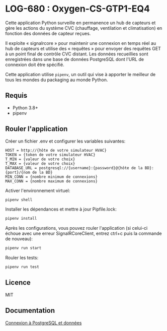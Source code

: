 # LOG-680 : Oxygen-CS-GTP1-EQ4
Cette application Python surveille en permanence un hub de capteurs et gère les actions du système CVC (chauffage, ventilation et climatisation) en fonction des données de capteur reçues.

Il exploite « signalrcore » pour maintenir une connexion en temps réel au hub de capteurs et utilise des « requêtes » pour envoyer des requêtes GET à un point final de contrôle CVC distant. Les données recueillies sont enregistrées dans une base de données PostgreSQL dont l'URL de connexion doit être spécifié.

Cette application utilise `pipenv`, un outil qui vise à apporter le meilleur de tous les mondes du packaging au monde Python.

## Requis
- Python 3.8+
- pipenv

## Rouler l'application
Créer un fichier .env et configurer les variables suivantes:
```
HOST = http://{hôte de votre simulateur HVAC}
TOKEN = {token de votre simulateur HVAC}
T_MIN = {valeur de votre choix}
T_MAX = {valeur de votre choix}
DATABASE_URL = postgresql://{username}:{password}@{hôte de la BD}:{port}/{nom de la BD}
MIN_CONN = {nombre minimum de connexions}
MAX_CONN = {nombre maximum de connexions}
```

Activer l'environnement virtuel:
```bash
pipenv shell
```

Installer les dépendances et mettre à jour Pipfile.lock:
```bash
pipenv install
```

Après les configurations, vous pouvez rouler l'application (si celui-ci échoue avec une erreur SignalRCoreClient, entrez ctrl+c puis la commande de nouveau):
```bash
pipenv run start
```

Rouler les tests:
```bash
pipenv run test
```

## Licence
MIT

## Documentation
[Connexion à PostgreSQL et données](Wiki/lab2/PostgreSQL.md)

